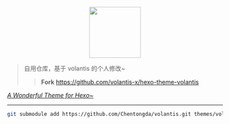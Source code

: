 <p align="center">
  <a href='https://volantis.js.org'><img src='https://cdn.jsdelivr.net/gh/volantis-x/cdn-org/blog/Logo-Cover@3x.png' height='120px'></a>
</p>


> 自用仓库，基于 volantis 的个人修改~
>> **Fork** https://github.com/volantis-x/hexo-theme-volantis

<u>*A Wonderful Theme for Hexo~*</u>

---

```bash
git submodule add https://github.com/Chentongda/volantis.git themes/volantis
```

